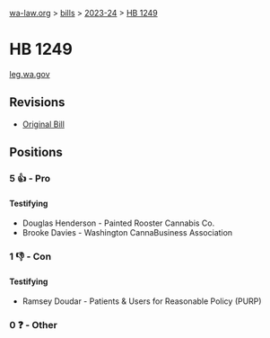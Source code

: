 [wa-law.org](/) > [bills](/bills/) > [2023-24](/bills/2023-24) > [HB 1249](/bills/2023-24/hb/1249/)

# HB 1249
[leg.wa.gov](https://app.leg.wa.gov/billsummary?BillNumber=1249&Year=2023&Initiative=false)

## Revisions
* [Original Bill](1/)

## Positions
### 5 👍 - Pro
#### Testifying
* Douglas Henderson - Painted Rooster Cannabis Co.
* Brooke Davies - Washington CannaBusiness Association

### 1 👎 - Con
#### Testifying
* Ramsey Doudar - Patients & Users for Reasonable Policy (PURP)

### 0 ❓ - Other
